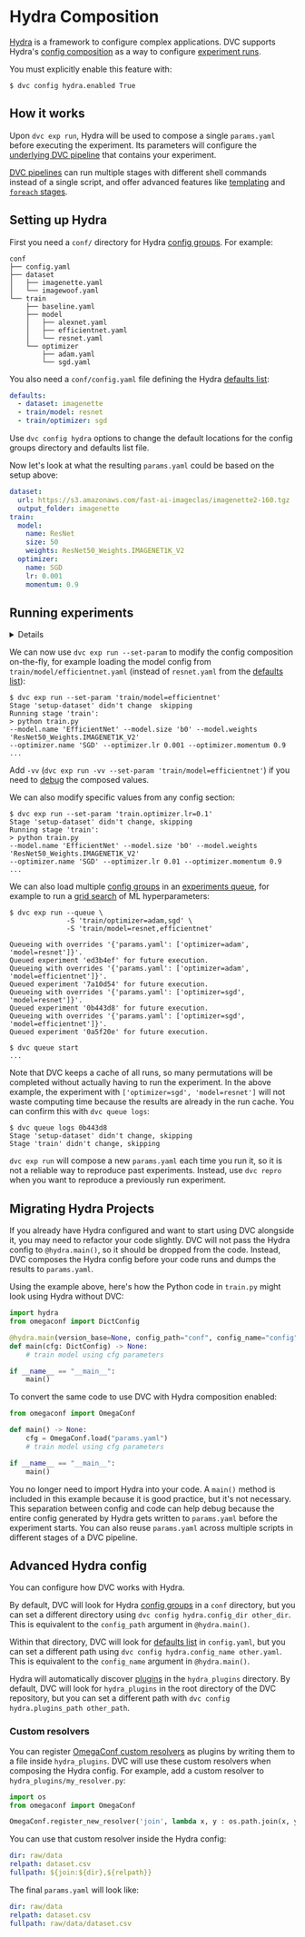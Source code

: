 # Hydra Composition

[Hydra](https://hydra.cc/) is a framework to configure complex applications. DVC
supports Hydra's [config composition] as a way to configure [experiment runs].

<admon type="info">

You must explicitly enable this feature with:

```cli
$ dvc config hydra.enabled True
```

</admon>

[config composition]:
  https://hydra.cc/docs/tutorials/basic/your_first_app/composition/
[experiment runs]: /doc/user-guide/experiment-management/running-experiments

## How it works

Upon `dvc exp run`, Hydra will be used to compose a single `params.yaml` before
executing the experiment. Its <abbr>parameters</abbr> will configure the
[underlying DVC pipeline](#running-experiments) that contains your experiment.

<admon type="tip">

[DVC pipelines] can run multiple stages with different shell commands instead of
a single script, and offer advanced features like [templating] and [`foreach`
stages].

[dvc pipelines]: /doc/user-guide/pipelines/defining-pipelines
[templating]: /doc/user-guide/project-structure/dvcyaml-files#templating
[`foreach` stages]:
  /doc/user-guide/project-structure/dvcyaml-files#foreach-stages

</admon>

## Setting up Hydra

First you need a `conf/` directory for Hydra [config groups]. For example:

```cli
conf
├── config.yaml
├── dataset
│   ├── imagenette.yaml
│   └── imagewoof.yaml
└── train
    ├── baseline.yaml
    ├── model
    │   ├── alexnet.yaml
    │   ├── efficientnet.yaml
    │   └── resnet.yaml
    └── optimizer
        ├── adam.yaml
        └── sgd.yaml
```

You also need a `conf/config.yaml` file defining the Hydra [defaults list]:

```yaml
defaults:
  - dataset: imagenette
  - train/model: resnet
  - train/optimizer: sgd
```

[config groups]:
  https://hydra.cc/docs/tutorials/basic/your_first_app/config_groups/
[defaults list]: https://hydra.cc/docs/tutorials/basic/your_first_app/defaults/

<admon type="tip">

Use `dvc config hydra` options to change the default locations for the config
groups directory and defaults list file.

</admon>

Now let's look at what the resulting `params.yaml` could be based on the setup
above:

```yaml
dataset:
  url: https://s3.amazonaws.com/fast-ai-imageclas/imagenette2-160.tgz
  output_folder: imagenette
train:
  model:
    name: ResNet
    size: 50
    weights: ResNet50_Weights.IMAGENET1K_V2
  optimizer:
    name: SGD
    lr: 0.001
    momentum: 0.9
```

## Running experiments

<details>

### Expand to set up a DVC pipeline.

Let's build an [experimental pipeline] with 2 stages. The first one downloads a
dataset and uses the parameters defined in the `dataset` section of
`params.yaml`. The second stage trains an ML model and uses the rest of the
parameters (entire `train` group).

```yaml
stages:
  setup-dataset:
    cmd:
      - wget ${dataset.url} -O tmp.tgz
      - mkdir -p ${dataset.output_folder}
      - tar zxvf tmp.tgz -C ${dataset.output_folder}
      - rm tmp.tgz
    outs:
      - ${dataset.output_folder}
  train:
    cmd: python train.py
    deps:
      - ${dataset.output_folder}
    params:
      - train
```

[experimental pipeline]:
  /doc/user-guide/experiment-management/running-experiments#running-the-pipelines

<admon type="info">

We parametrize the shell commands above (`mkdir`, `tar`, `wget`) as well as
<abbr>output</abbr> and <abbr>dependency</abbr> paths (`outs`, `deps`) using
[templating] (`${}` _expression_).

[templating]: /doc/user-guide/project-structure/dvcyaml-files#templating

</admon>

<admon type="tip">

You can load the params with any YAML parsing library. In Python, you can use
the built-in `dvc.api.params_show()` or `OmegaConf.load("params.yaml")` (which
comes with Hydra).

[dictionary unpacking]:
  /doc/user-guide/project-structure/dvcyaml-files#dictionary-unpacking

</admon>

</details>

We can now use `dvc exp run --set-param` to modify the config composition
on-the-fly, for example loading the model config from
`train/model/efficientnet.yaml` (instead of `resnet.yaml` from the
[defaults list](#setting-up-hydra)):

```cli
$ dvc exp run --set-param 'train/model=efficientnet'
Stage 'setup-dataset' didn't change  skipping
Running stage 'train':
> python train.py
--model.name 'EfficientNet' --model.size 'b0' --model.weights 'ResNet50_Weights.IMAGENET1K_V2'
--optimizer.name 'SGD' --optimizer.lr 0.001 --optimizer.momentum 0.9
...
```

Add `-vv` (`dvc exp run -vv --set-param 'train/model=efficientnet'`) if you need
to [debug] the composed values.

We can also modify specific values from any config section:

```cli
$ dvc exp run --set-param 'train.optimizer.lr=0.1'
Stage 'setup-dataset' didn't change, skipping
Running stage 'train':
> python train.py
--model.name 'EfficientNet' --model.size 'b0' --model.weights 'ResNet50_Weights.IMAGENET1K_V2'
--optimizer.name 'SGD' --optimizer.lr 0.01 --optimizer.momentum 0.9
...
```

We can also load multiple [config groups](#setting-up-hydra) in an [experiments
queue], for example to run a [grid search] of ML hyperparameters:

```cli
$ dvc exp run --queue \
              -S 'train/optimizer=adam,sgd' \
              -S 'train/model=resnet,efficientnet'

Queueing with overrides '{'params.yaml': ['optimizer=adam', 'model=resnet']}'.
Queued experiment 'ed3b4ef' for future execution.
Queueing with overrides '{'params.yaml': ['optimizer=adam', 'model=efficientnet']}'.
Queued experiment '7a10d54' for future execution.
Queueing with overrides '{'params.yaml': ['optimizer=sgd', 'model=resnet']}'.
Queued experiment '0b443d8' for future execution.
Queueing with overrides '{'params.yaml': ['optimizer=sgd', 'model=efficientnet']}'.
Queued experiment '0a5f20e' for future execution.

$ dvc queue start
...
```

[experiments queue]:
  /doc/user-guide/experiment-management/running-experiments#the-experiments-queue
[grid search]:
  https://en.wikipedia.org/wiki/Hyperparameter_optimization#Grid_search

<admon type="info">

Note that DVC keeps a cache of all runs, so many permutations will be completed
without actually having to run the experiment. In the above example, the
experiment with `['optimizer=sgd', 'model=resnet']` will not waste computing
time because the results are already in the <abbr>run cache</abbr>. You can
confirm this with `dvc queue logs`:

```
$ dvc queue logs 0b443d8
Stage 'setup-dataset' didn't change, skipping
Stage 'train' didn't change, skipping
```

</admon>

`dvc exp run` will compose a new `params.yaml` each time you run it, so it is
not a reliable way to reproduce past experiments. Instead, use `dvc repro` when
you want to reproduce a previously run experiment.

[debug]: /doc/user-guide/pipelines/running-pipelines#debugging-stages

## Migrating Hydra Projects

If you already have Hydra configured and want to start using DVC alongside it,
you may need to refactor your code slightly. DVC will not pass the Hydra config
to `@hydra.main()`, so it should be dropped from the code. Instead, DVC composes
the Hydra config before your code runs and dumps the results to `params.yaml`.

Using the example above, here's how the Python code in `train.py` might look
using Hydra without DVC:

```python
import hydra
from omegaconf import DictConfig

@hydra.main(version_base=None, config_path="conf", config_name="config")
def main(cfg: DictConfig) -> None:
    # train model using cfg parameters

if __name__ == "__main__":
    main()
```

To convert the same code to use DVC with Hydra composition enabled:

```python
from omegaconf import OmegaConf

def main() -> None:
    cfg = OmegaConf.load("params.yaml")
    # train model using cfg parameters

if __name__ == "__main__":
    main()
```

You no longer need to import Hydra into your code. A `main()` method is included
in this example because it is good practice, but it's not necessary. This
separation between config and code can help debug because the entire config
generated by Hydra gets written to `params.yaml` before the experiment starts.
You can also reuse `params.yaml` across multiple scripts in different stages of
a DVC pipeline.

## Advanced Hydra config

You can configure how DVC works with Hydra.

By default, DVC will look for Hydra [config groups] in a `conf` directory, but
you can set a different directory using `dvc config hydra.config_dir other_dir`.
This is equivalent to the `config_path` argument in `@hydra.main()`.

Within that directory, DVC will look for [defaults list] in `config.yaml`, but
you can set a different path using `dvc config hydra.config_name other.yaml`.
This is equivalent to the `config_name` argument in `@hydra.main()`.

Hydra will automatically discover [plugins] in the `hydra_plugins` directory. By
default, DVC will look for `hydra_plugins` in the root directory of the DVC
repository, but you can set a different path with
`dvc config hydra.plugins_path other_path`.

### Custom resolvers

You can register [OmegaConf custom resolvers] as plugins by writing them to a
file inside `hydra_plugins`. DVC will use these custom resolvers when composing
the Hydra config. For example, add a custom resolver to
`hydra_plugins/my_resolver.py`:

```python
import os
from omegaconf import OmegaConf

OmegaConf.register_new_resolver('join', lambda x, y : os.path.join(x, y))
```

You can use that custom resolver inside the Hydra config:

```yaml
dir: raw/data
relpath: dataset.csv
fullpath: ${join:${dir},${relpath}}
```

The final `params.yaml` will look like:

```yaml
dir: raw/data
relpath: dataset.csv
fullpath: raw/data/dataset.csv
```

[plugins]:
  https://hydra.cc/docs/advanced/plugins/develop/#automatic-plugin-discovery-process
[OmegaConf custom resolvers]:
  https://omegaconf.readthedocs.io/en/latest/custom_resolvers.html
